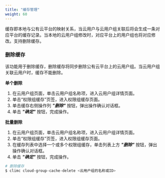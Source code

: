 ```yaml
---
title: "缓存管理"
weight: 60
---
```


缓存即本地与公有云平台的映射关系，当云用户与云用户组关联后将会生成一条对应平台的缓存记录。当本地的云用户组修改时，对应平台上的用户组也将对应修改。支持删除缓存。


### 删除缓存

该功能用于删除缓存，删除缓存将同步删除公有云平台上的云用户组。当云用户组关联云用户时，缓存不能删除。

**单个删除**

1. 在云用户组页面，单击云用户组名称项，进入云用户组详情页面。
2. 单击“权限组缓存”页签，进入权限组缓存页面。
3. 单击缓存右侧操作列 **_"删除"_** 按钮，弹出操作确认对话框。
4. 单击 **_"确定"_** 按钮，完成操作。

**批量删除**

1. 在云用户组页面，单击云用户组名称项，进入云用户组详情页面。
2. 单击“权限组缓存”页签，进入权限组缓存页面。
3. 在缓存列表中选择一个或多个权限组缓存，单击列表上方 **_"删除"_** 按钮，弹出操作确认对话框。
4. 单击 **_"确定"_** 按钮，完成操作。


```bash
# 删除缓存
$ climc cloud-group-cache-delete <云用户组的名称或ID>

```